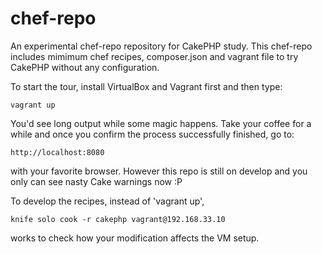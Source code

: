 chef-repo
=========

An experimental chef-repo repository for CakePHP study. This chef-repo includes mimimum chef recipes, composer.json and vagrant file to try CakePHP without any configuration.

To start the tour, install VirtualBox and Vagrant first and then type:

    vagrant up

You'd see long output while some magic happens. Take your coffee for a while and once you confirm the process successfully finished, go to:

    http://localhost:8080

with your favorite browser. However this repo is still on develop and you only can see nasty Cake warnings now :P

To develop the recipes, instead of 'vagrant up',

    knife solo cook -r cakephp vagrant@192.168.33.10

works to check how your modification affects the VM setup.
